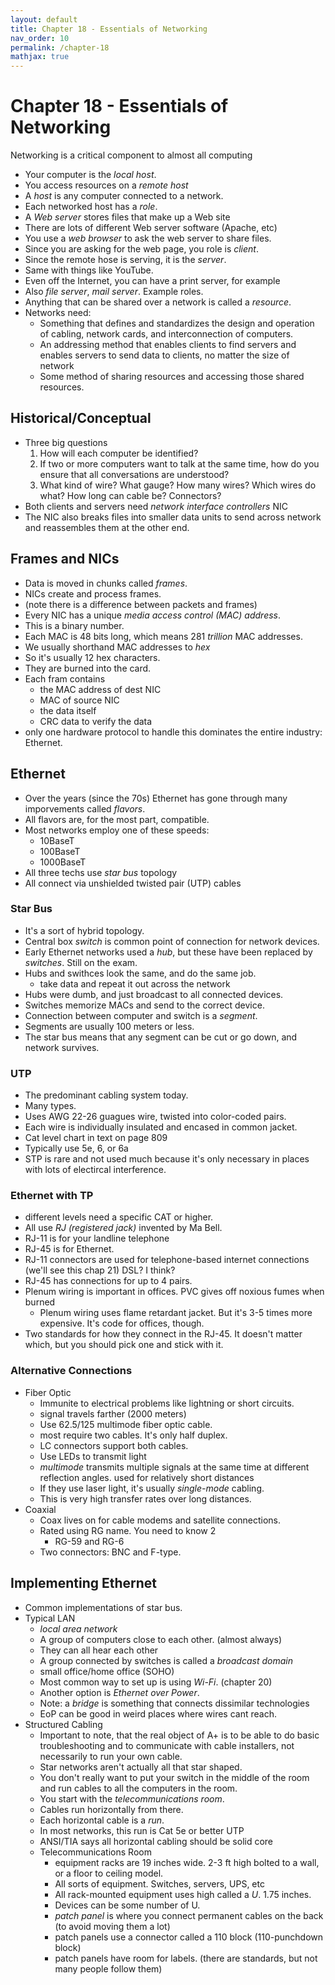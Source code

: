 ```yaml
---
layout: default
title: Chapter 18 - Essentials of Networking
nav_order: 10
permalink: /chapter-18
mathjax: true
---
```


Chapter 18 - Essentials of Networking
=====================================

Networking is a critical component to almost all computing

* Your computer is the *local host*.
* You access resources on a *remote host*
* A *host* is any computer connected to a network.
* Each networked host has a *role*.
* A *Web server* stores files that make up a Web site
* There are lots of different Web server software (Apache, etc)
* You use a *web browser* to ask the web server to share files.
* Since you are asking for the web page, you role is *client*.
* Since the remote hose is serving, it is the *server*.
* Same with things like YouTube.
* Even off the Internet, you can have a print server, for example
* Also *file server*, *mail server*. Example roles.
* Anything that can be shared over a network is called a *resource*.
* Networks need:
    * Something that defines and standardizes the design and operation of cabling, network cards, and interconnection of computers.
    * An addressing method that enables clients to find servers and enables servers to send data to clients, no matter the size of network
    * Some method of sharing resources and accessing those shared resources.

## Historical/Conceptual

* Three big questions
    1. How will each computer be identified?
    1. If two or more computers want to talk at the same time, how do you ensure that all conversations are understood?
    1. What kind of wire? What gauge? How many wires? Which wires do what? How long can cable be? Connectors?
* Both clients and servers need *network interface controllers* NIC
* The NIC also breaks files into smaller data units to send across network and reassembles them at the other end.

## Frames and NICs

* Data is moved in chunks called *frames*.
* NICs create and process frames.
* (note there is a difference between packets and frames)
* Every NIC has a unique *media access control (MAC) address*.
* This is a binary number.
* Each MAC is 48 bits long, which means 281 *trillion* MAC addresses.
* We usually shorthand MAC addresses to *hex*
* So it's usually 12 hex characters.
* They are burned into the card.
* Each fram contains 
    * the MAC address of dest NIC
    * MAC of source NIC
    * the data itself
    * CRC data to verify the data
* only one hardware protocol to handle this dominates the entire industry: Ethernet.

## Ethernet

* Over the years (since the 70s) Ethernet has gone through many imporvements called *flavors*.
* All flavors are, for the most part, compatible.
* Most networks employ one of these speeds:
    * 10BaseT
    * 100BaseT
    * 1000BaseT
* All three techs use *star bus* topology
* All connect via unshielded twisted pair (UTP) cables

### Star Bus

* It's a sort of hybrid topology.
* Central box *switch* is common point of connection for network devices.
* Early Ethernet networks used a *hub*, but these have been replaced by *switches*. Still on the exam.
* Hubs and swithces look the same, and do the same job.
    * take data and repeat it out across the network
* Hubs were dumb, and just broadcast to all connected devices.
* Switches memorize MACs and send to the correct device.
* Connection between computer and switch is a *segment*.
* Segments are usually 100 meters or less.
* The star bus means that any segment can be cut or go down, and network survives.

### UTP

* The predominant cabling system today.
* Many types.
* Uses AWG 22-26 guagues wire, twisted into color-coded pairs.
* Each wire is individually insulated and encased in  common jacket.
* Cat level chart in text on page 809
* Typically use 5e, 6, or 6a
* STP is rare and not used much because it's only necessary in places with lots of electircal interference.

### Ethernet with TP

* different levels need a specific CAT or higher.
* All use *RJ (registered jack)* invented by Ma Bell.
* RJ-11 is for your landline telephone
* RJ-45 is for Ethernet.
* RJ-11 connectors are used for telephone-based internet connections (we'll see this chap 21) DSL? I think?
* RJ-45 has connections for up to 4 pairs.
* Plenum wiring is important in offices. PVC gives off noxious fumes when burned
    * Plenum wiring uses flame retardant jacket. But it's 3-5 times more expensive. It's code for offices, though.
* Two standards for how they connect in the RJ-45. It doesn't matter which, but you should pick one and stick with it.

### Alternative Connections

* Fiber Optic
    * Immunite to electrical problems like lightning or short circuits.
    * signal travels farther (2000 meters)
    * Use 62.5/125 multimode fiber optic cable.
    * most require two cables. It's only half duplex.
    * LC connectors support both cables.
    * Use LEDs to transmit light
    * *multimode* transmits multiple signals at the same time at different reflection angles. used for relatively short distances
    * If they use laser light, it's usually *single-mode* cabling.
    * This is very high transfer rates over long distances.
* Coaxial
    * Coax lives on for cable modems and satellite connections.
    * Rated using RG name. You need to know 2
        * RG-59 and RG-6
    * Two connectors: BNC and F-type.

## Implementing Ethernet

* Common implementations of star bus.
* Typical LAN
    * *local area network*
    * A group of computers close to each other. (almost always)
    * They can all hear each other
    * A group connected by switches is called a *broadcast domain*
    * small office/home office (SOHO)
    * Most common way to set up is using *Wi-Fi*. (chapter 20)
    * Another option is *Ethernet over Power*.
    * Note: a *bridge* is something that connects dissimilar technologies
    * EoP can be good in weird places where wires cant reach.
* Structured Cabling
    * Important to note, that the real object of A+ is to be able to do basic troubleshooting and to communicate with cable installers, not necessarily to run your own cable.
    * Star networks aren't actually all that star shaped.
    * You don't really want to put your switch in the middle of the room and run cables to all the computers in the room.
    * You start with the *telecommunications room*.
    * Cables run horizontally from there.
    * Each horizontal cable is a *run*.
    * In most networks, this run is Cat 5e or better UTP
    * ANSI/TIA says all horizontal cabling should be solid core
    * Telecommunications Room
        * equipment racks are 19 inches wide. 2-3 ft high bolted to a wall, or a floor to ceiling model.
        * All sorts of equipment. Switches, servers, UPS, etc
        * All rack-mounted equipment uses high called a *U*. 1.75 inches.
        * Devices can be some number of U.
        * *patch panel* is where you connect permanent cables on the back (to avoid moving them a lot)
        * patch panels use a connector called a 110 block (110-punchdown block)
        * patch panels have room for labels. (there are standards, but not many people follow them)
